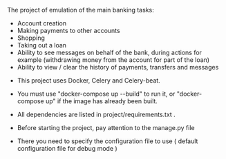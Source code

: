 The project of emulation of the main banking tasks:
- Account creation
- Making payments to other accounts
- Shopping
- Taking out a loan
- Ability to see messages on behalf of the bank, during actions for example (withdrawing money from the account for part of the loan)
- Ability to view / clear the history of payments, transfers and messages


* This project uses Docker, Celery and Celery-beat.
- You must use "docker-compose up --build" to run it, or "docker-compose up" if the image has already been built.

* All dependencies are listed in project/requirements.txt .

* Before starting the project, pay attention to the manage.py file
- There you need to specify the configuration file to use ( default configuration file for debug mode )